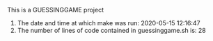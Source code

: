 This is a GUESSINGGAME project

1. The date and time at which make was run:
2020-05-15 12:16:47
2. The number of lines of code contained in guessinggame.sh is:
28


